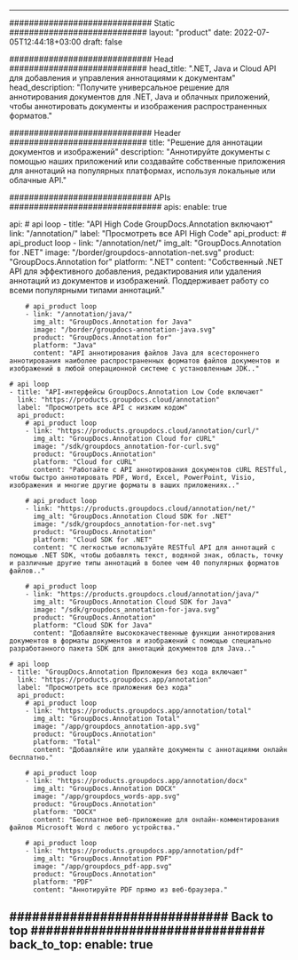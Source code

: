 
---
############################# Static ############################
layout: "product"
date: 2022-07-05T12:44:18+03:00
draft: false

############################# Head ############################
head_title: ".NET, Java и Cloud API для добавления и управления аннотациями к документам"
head_description: "Получите универсальное решение для аннотирования документов для .NET, Java и облачных приложений, чтобы аннотировать документы и изображения распространенных форматов."

############################# Header ############################
title: "Решение для аннотации документов и изображений"
description: "Аннотируйте документы с помощью наших приложений или создавайте собственные приложения для аннотаций на популярных платформах, используя локальные или облачные API."

############################# APIs ###############################
apis:
  enable: true

  api:
    # api loop
    - title: "API High Code GroupDocs.Annotation включают"
      link: "/annotation/"
      label: "Просмотреть все API High Code"
      api_product:
        # api_product loop
        - link: "/annotation/net/"
          img_alt: "GroupDocs.Annotation for .NET"
          image: "/border/groupdocs-annotation-net.svg"
          product: "GroupDocs.Annotation for"
          platform: ".NET"
          content: "Собственный .NET API для эффективного добавления, редактирования или удаления аннотаций из документов и изображений. Поддерживает работу со всеми популярными типами аннотаций."

        # api_product loop
        - link: "/annotation/java/"
          img_alt: "GroupDocs.Annotation for Java"
          image: "/border/groupdocs-annotation-java.svg"
          product: "GroupDocs.Annotation for"
          platform: "Java"
          content: "API аннотирования файлов Java для всестороннего аннотирования наиболее распространенных форматов файлов документов и изображений в любой операционной системе с установленным JDK.."

    # api loop
    - title: "API-интерфейсы GroupDocs.Annotation Low Code включают"
      link: "https://products.groupdocs.cloud/annotation"
      label: "Просмотреть все API с низким кодом"
      api_product:
        # api_product loop
        - link: "https://products.groupdocs.cloud/annotation/curl/"
          img_alt: "GroupDocs.Annotation Cloud for cURL"
          image: "/sdk/groupdocs_annotation-for-curl.svg"
          product: "GroupDocs.Annotation"
          platform: "Cloud for cURL"
          content: "Работайте с API аннотирования документов cURL RESTful, чтобы быстро аннотировать PDF, Word, Excel, PowerPoint, Visio, изображения и многие другие форматы в ваших приложениях.."

        # api_product loop
        - link: "https://products.groupdocs.cloud/annotation/net/"
          img_alt: "GroupDocs.Annotation Cloud SDK for .NET"
          image: "/sdk/groupdocs_annotation-for-net.svg"
          product: "GroupDocs.Annotation"
          platform: "Cloud SDK for .NET"
          content: "С легкостью используйте RESTful API для аннотаций с помощью .NET SDK, чтобы добавлять текст, водяной знак, область, точку и различные другие типы аннотаций в более чем 40 популярных форматов файлов.."

        # api_product loop
        - link: "https://products.groupdocs.cloud/annotation/java/"
          img_alt: "GroupDocs.Annotation Cloud SDK for Java"
          image: "/sdk/groupdocs_annotation-for-java.svg"
          product: "GroupDocs.Annotation"
          platform: "Cloud SDK for Java"
          content: "Добавляйте высококачественные функции аннотирования документов в форматы документов и изображений с помощью специально разработанного пакета SDK для аннотаций документов для Java.."

    # api loop
    - title: "GroupDocs.Annotation Приложения без кода включают"
      link: "https://products.groupdocs.app/annotation"
      label: "Просмотреть все приложения без кода"
      api_product:
        # api_product loop
        - link: "https://products.groupdocs.app/annotation/total"
          img_alt: "GroupDocs.Annotation Total"
          image: "/app/groupdocs_annotation-app.svg"
          product: "GroupDocs.Annotation"
          platform: "Total"
          content: "Добавляйте или удаляйте документы с аннотациями онлайн бесплатно."

        # api_product loop
        - link: "https://products.groupdocs.app/annotation/docx"
          img_alt: "GroupDocs.Annotation DOCX"
          image: "/app/groupdocs_words-app.svg"
          product: "GroupDocs.Annotation"
          platform: "DOCX"
          content: "Бесплатное веб-приложение для онлайн-комментирования файлов Microsoft Word с любого устройства."

        # api_product loop
        - link: "https://products.groupdocs.app/annotation/pdf"
          img_alt: "GroupDocs.Annotation PDF"
          image: "/app/groupdocs_pdf-app.svg"
          product: "GroupDocs.Annotation"
          platform: "PDF"
          content: "Аннотируйте PDF прямо из веб-браузера."

############################# Back to top ###############################
back_to_top:
  enable: true
---